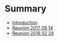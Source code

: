 # Summary

* [Introduction](README.md)
* [Reunión 2017 09 14](reunion-2017-09-14.md)
* [Reunión 2016 02 24](reunion-2016-02-24.md)

